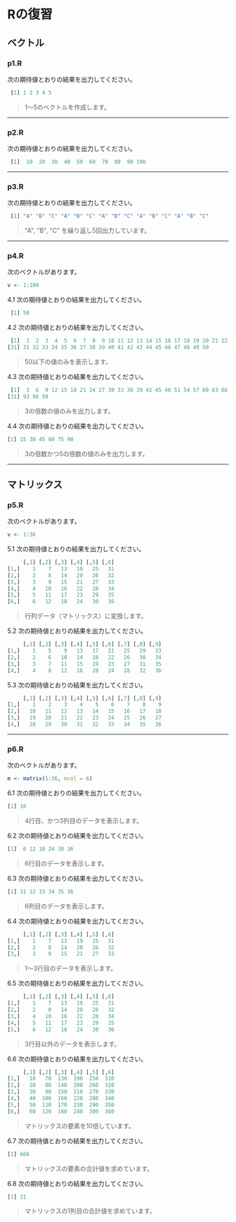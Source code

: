 # Rの復習

## ベクトル

### p1.R

次の期待値とおりの結果を出力してください。

```r
 [1] 1 2 3 4 5
```

> 1〜5のベクトルを作成します。

---

### p2.R

次の期待値とおりの結果を出力してください。

```r
 [1]  10  20  30  40  50  60  70  80  90 100
```

---

### p3.R

次の期待値とおりの結果を出力してください。

```r
 [1] "A" "B" "C" "A" "B" "C" "A" "B" "C" "A" "B" "C" "A" "B" "C"
```

> "A", "B", "C" を繰り返し5回出力しています。

---

### p4.R

次のベクトルがあります。

```r
v <- 1:100
```

4.1 次の期待値とおりの結果を出力してください。

```r
 [1] 50
```

4.2 次の期待値とおりの結果を出力してください。

```r
 [1]  1  2  3  4  5  6  7  8  9 10 11 12 13 14 15 16 17 18 19 20 21 22 23 24 25 26 27 28 29 30
[31] 31 32 33 34 35 36 37 38 39 40 41 42 43 44 45 46 47 48 49 50
```

> 50以下の値のみを表示します。

4.3 次の期待値とおりの結果を出力してください。

```r
 [1]  3  6  9 12 15 18 21 24 27 30 33 36 39 42 45 48 51 54 57 60 63 66 69 72 75 78 81 84 87 90
[31] 93 96 99
```

> 3の倍数の値のみを出力します。


4.4 次の期待値とおりの結果を出力してください。

```r
[1] 15 30 45 60 75 90
```

> 3の倍数かつ5の倍数の値のみを出力します。

---

## マトリックス

### p5.R

次のベクトルがあります。

```r
v <- 1:36
```

5.1 次の期待値とおりの結果を出力してください。

```r
     [,1] [,2] [,3] [,4] [,5] [,6]
[1,]    1    7   13   19   25   31
[2,]    2    8   14   20   26   32
[3,]    3    9   15   21   27   33
[4,]    4   10   16   22   28   34
[5,]    5   11   17   23   29   35
[6,]    6   12   18   24   30   36
```

> 行列データ（マトリックス）に変換します。

5.2 次の期待値とおりの結果を出力してください。

```r
     [,1] [,2] [,3] [,4] [,5] [,6] [,7] [,8] [,9]
[1,]    1    5    9   13   17   21   25   29   33
[2,]    2    6   10   14   18   22   26   30   34
[3,]    3    7   11   15   19   23   27   31   35
[4,]    4    8   12   16   20   24   28   32   36
```

5.3 次の期待値とおりの結果を出力してください。

```r
     [,1] [,2] [,3] [,4] [,5] [,6] [,7] [,8] [,9]
[1,]    1    2    3    4    5    6    7    8    9
[2,]   10   11   12   13   14   15   16   17   18
[3,]   19   20   21   22   23   24   25   26   27
[4,]   28   29   30   31   32   33   34   35   36
```

---

### p6.R

次のベクトルがあります。

```r
m <- matrix(1:36, ncol = 6)
```


6.1 次の期待値とおりの結果を出力してください。

```r
[1] 16
```

> 4行目、かつ3列目のデータを表示します。


6.2 次の期待値とおりの結果を出力してください。

```r
[1]  6 12 18 24 30 36
```

> 6行目のデータを表示します。


6.3 次の期待値とおりの結果を出力してください。

```r
[1] 31 32 33 34 35 36
```

> 6列目のデータを表示します。

6.4 次の期待値とおりの結果を出力してください。

```r
     [,1] [,2] [,3] [,4] [,5] [,6]
[1,]    1    7   13   19   25   31
[2,]    2    8   14   20   26   32
[3,]    3    9   15   21   27   33
```

> 1〜3行目のデータを表示します。

6.5 次の期待値とおりの結果を出力してください。

```r
     [,1] [,2] [,3] [,4] [,5] [,6]
[1,]    1    7   13   19   25   31
[2,]    2    8   14   20   26   32
[3,]    4   10   16   22   28   34
[4,]    5   11   17   23   29   35
[5,]    6   12   18   24   30   36
```

> 3行目以外のデータを表示します。


6.6 次の期待値とおりの結果を出力してください。

```r
     [,1] [,2] [,3] [,4] [,5] [,6]
[1,]   10   70  130  190  250  310
[2,]   20   80  140  200  260  320
[3,]   30   90  150  210  270  330
[4,]   40  100  160  220  280  340
[5,]   50  110  170  230  290  350
[6,]   60  120  180  240  300  360
```

> マトリックスの要素を10倍しています。

6.7 次の期待値とおりの結果を出力してください。

```r
[1] 666
```

> マトリックスの要素の合計値を求めています。

6.8 次の期待値とおりの結果を出力してください。

```r
[1] 21
```

> マトリックスの1列目の合計値を求めています。



<!--

v <- 1:5
v

v <- seq(10, 100, 10)
v

v <- rep(c("A", "B", "C"), 5)
v

v <- 1:100
v[50]

v[v <= 50]

v[v %% 3 == 0]

v[v %% 3 == 0 & v %% 5 == 0]


v <- 1:36
matrix(v, ncol=6)

matrix(v, nrow=4)

matrix(v, nrow=4, byrow = T)

m <- matrix(1:36, ncol = 6)
m[4, 3]

m[6, ]

m[, 6]

m[1:3,]

m[-3, ]

m * 10

sum(m)

sum(m[, 1])

-->